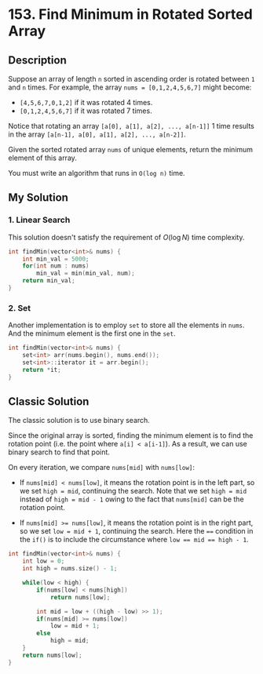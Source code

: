 # 153. Find Minimum in Rotated Sorted Array

## Description
Suppose an array of length `n` sorted in ascending order is rotated between `1` and `n` times. For example, the array `nums = [0,1,2,4,5,6,7]` might become:

- `[4,5,6,7,0,1,2]` if it was rotated 4 times.
- `[0,1,2,4,5,6,7]` if it was rotated 7 times.

Notice that rotating an array `[a[0], a[1], a[2], ..., a[n-1]]` 1 time results in the array `[a[n-1], a[0], a[1], a[2], ..., a[n-2]]`.

Given the sorted rotated array `nums` of unique elements, return the minimum element of this array.

You must write an algorithm that runs in `O(log n)` time.

 
## My Solution
### 1. Linear Search
This solution doesn't satisfy the requirement of $O(\log N)$ time complexity. 
```c++
int findMin(vector<int>& nums) {
    int min_val = 5000;
    for(int num : nums) 
        min_val = min(min_val, num);
    return min_val;
}
```

### 2. Set
Another implementation is to employ `set` to store all the elements in `nums`. And the minimum element is the first one in the `set`.
```C++
int findMin(vector<int>& nums) {
    set<int> arr(nums.begin(), nums.end());
    set<int>::iterator it = arr.begin();
    return *it;
}
```

## Classic Solution
The classic solution is to use binary search.

Since the original array is sorted, finding the minimum element is to find the rotation point (i.e. the point where `a[i] < a[i-1]`). As a result, we can use binary search to find that point.

On every iteration, we compare `nums[mid]` with `nums[low]`:
 
- If `nums[mid] < nums[low]`, it means the rotation point is in the left part, so we set `high = mid`, continuing the search. Note that we set `high = mid` instead of `high = mid - 1` owing to the fact that `nums[mid]` can be the rotation point.

- If `nums[mid] >= nums[low]`, it means the rotation point is in the right part, so we set `low = mid + 1`, continuing the search. Here the `==` condition in the `if()` is to include the circumstance where `low == mid == high - 1`. 

```C++
int findMin(vector<int>& nums) {
    int low = 0;
    int high = nums.size() - 1;

    while(low < high) {
        if(nums[low] < nums[high])
            return nums[low];

        int mid = low + ((high - low) >> 1);
        if(nums[mid] >= nums[low])
            low = mid + 1;
        else
            high = mid;
    }
    return nums[low];
}
```